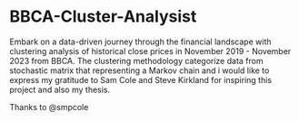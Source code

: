 # BBCA-Cluster-Analysist
Embark on a data-driven journey through the financial landscape with clustering analysis of historical close prices in November 2019 - November 2023 from BBCA. The clustering methodology categorize data from stochastic matrix that representing a Markov chain and i would like to express my gratitude to Sam Cole and Steve Kirkland for inspiring this project and also my thesis.

Thanks to @smpcole
